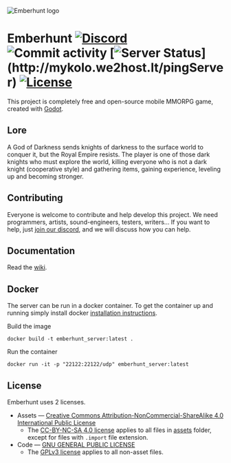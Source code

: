 [//]: <> (Copyright 2019 Emberhunt Team)
[//]: <> (https://github.com/emberhunt)
[//]: <> (Licensed under the GNU General Public License v3.0 or later)
[//]: <> (SPDX-License-Identifier: GPL-3.0-or-later)

![Emberhunt logo](https://i.imgur.com/RQtmQoM.png)
# Emberhunt [![Discord](https://img.shields.io/discord/546682836326023208.svg?label=discord&logo=discord&style=flat)](https://discord.gg/J5B478u) ![Commit activity](https://img.shields.io/github/last-commit/PonasKovas/emberhunt.svg?color=yellow) [![Server Status](http://mykolo.we2host.lt/pingServer?)](http://mykolo.we2host.lt/pingServer) [![License](https://img.shields.io/badge/license-GPLv3%2FCC--BY--NC--SA-blue.svg)](LICENSE)


This project is completely free and open-source mobile MMORPG game, created with [Godot](https://godotengine.org/).

## Lore

A God of Darkness sends knights of darkness to the surface world to conquer it, but the Royal Empire resists. The player is one of those dark knights who must explore the world, killing everyone who is not a dark knight (cooperative style) and gathering items, gaining experience, leveling up and becoming stronger.

## Contributing

Everyone is welcome to contribute and help develop this project. We need programmers, artists, sound-engineers, testers, writers... If you want to help, just [join our discord](https://discord.gg/eEVGG7v), and we will discuss how you can help.

## Documentation

Read the [wiki](../../wiki).

## Docker

The server can be run in a docker container. To get the container up and running simply install docker [installation instructions](https://docs.docker.com/install/).  

Build the image
```
docker build -t emberhunt_server:latest .
```

Run the container
```
docker run -it -p "22122:22122/udp" emberhunt_server:latest
```

## License

Emberhunt uses 2 licenses.

 - Assets ― [Creative Commons Attribution-NonCommercial-ShareAlike 4.0 International Public License](LICENSE.CC-BY-NC-SA-4.0)
   - The [CC-BY-NC-SA 4.0 license](LICENSE.CC-BY-NC-SA-4.0) applies to all files in [assets](assets) folder, except for files with `.import` file extension.
 - Code ― [GNU GENERAL PUBLIC LICENSE](LICENSE.GPL-3.0)
   - The [GPLv3 license](LICENSE.GPL-3.0) applies to all non-asset files.

